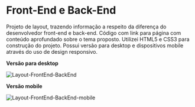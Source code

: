 # Front-End e Back-End
Projeto  de layout, trazendo informação a respeito da diferença do desenvolvedor front-end e back-end. Código com link para página com conteúdo aprofundado sobre o tema proposto.
Utilizei HTML5 e CSS3 para construção do projeto.
Possui versão para desktop e dispositivos mobile através do uso de design responsivo.

**Versão para desktop**

![Layout-FrontEnd-BackEnd](https://user-images.githubusercontent.com/127248374/226620993-18c75a07-0864-4cca-9561-f1f693a1c22b.png)

**Versão mobile**

![Layout-FrontEnd-BackEnd-mobile](https://user-images.githubusercontent.com/127248374/226624093-61cab090-ed7d-4e19-9000-475ce39172e1.png)

